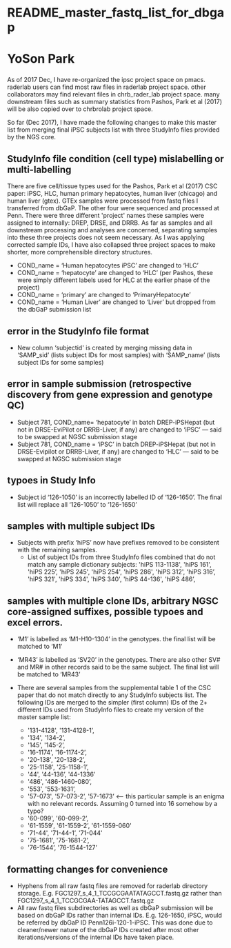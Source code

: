 
###
# README_master_fastq_list_for_dbgap
# YoSon Park
###

As of 2017 Dec, I have re-organized the ipsc project space on pmacs. raderlab users can find most raw files in raderlab project space. other collaborators may find relevant files in chrb_rader_lab project space. many downstream files such as summary statistics from Pashos, Park et al (2017) will be also copied over to chrbrolab project space. 


So far (Dec 2017), I have made the following changes to make this master list from merging final iPSC subjects list with three StudyInfo files provided by the NGS core.



## StudyInfo file condition (cell type) mislabelling or multi-labelling

There are five cell/tissue types used for the Pashos, Park et al (2017) CSC paper: iPSC, HLC, human primary hepatocytes, human liver (chicago) and human liver (gtex). GTEx samples were processed from fastq files I transferred from dbGaP. The other four were sequenced and processed at Penn. There were three different 'project' names these samples were assigned to internally: DREP, DRSE, and DRRB. As far as samples and all downstream processing and analyses are concerned, separating samples into these three projects does not seem necessary. As I was applying corrected sample IDs, I have also collapsed three project spaces to make shorter, more comprehensible directory structures.

* COND_name = ‘Human hepatocytes iPSC’ are changed to ‘HLC’ 
* COND_name = ‘hepatocyte’ are changed to ‘HLC’ (per Pashos, these were simply different labels used for HLC at the earlier phase of the project)
* COND_name = ‘primary’ are changed to ‘PrimaryHepatocyte’
* COND_name = ‘Human Liver’ are changed to ‘Liver’ but dropped from the dbGaP submission list 



## error in the StudyInfo file format

* New column ‘subjectid' is created by merging missing data in ‘SAMP_sid’ (lists subject IDs for most samples) with ‘SAMP_name’ (lists subject IDs for some samples) 



## error in sample submission (retrospective discovery from gene expression and genotype QC)

* Subject 781, COND_name= ‘hepatocyte’ in batch DREP-iPSHepat (but not in DRSE-EviPilot or DRRB-Liver, if any) are changed to ‘iPSC’ — said to be swapped at NGSC submission stage
* Subject 781, COND_name = ‘iPSC’ in batch DREP-iPSHepat (but not in DRSE-Evipilot or DRRB-Liver, if any) are changed to ‘HLC’ — said to be swapped at NGSC submission stage



## typoes in Study Info

* Subject id ‘126-1050’ is an incorrectly labelled ID of ‘126-1650’. The final list will replace all ‘126-1050’ to ‘126-1650’



## samples with multiple subject IDs

* Subjects with prefix ‘hiPS’ now have prefixes removed to be consistent with the remaining samples.
  * List of subject IDs from three StudyInfo files combined that do not match any sample dictionary subjects: 'hiPS 113-1138', 'hiPS 161', 'hiPS 225’, 'hiPS 245', 'hiPS 254', 'hiPS 286', 'hiPS 312', 'hiPS 316’, 'hiPS 321', 'hiPS 334', 'hiPS 340', 'hiPS 44-136', 'hiPS 486’,




## samples with multiple clone IDs, arbitrary NGSC core-assigned suffixes, possible typoes and excel errors.

* ‘M1’ is labelled as ‘M1-H10-1304’ in the genotypes. the final list will be matched to ‘M1’
* ‘MR43’ is labelled as ‘SV20’ in the genotypes. There are also other SV# and MR# in other records said to be the same subject. The final list will be matched to ‘MR43’

* There are several samples from the supplemental table 1 of the CSC paper that do not match directly to any StudyInfo subjects list. The following IDs are merged to the simpler (first column) IDs of the 2+ different IDs used from StudyInfo files to create my version of the master sample list:
  * '131-4128', '131-4128-1’, 
  * '134', '134-2’, 
  * '145', '145-2’, 
  * '16-1174', '16-1174-2’, 
  * '20-138', '20-138-2’, 
  * '25-1158', '25-1158-1’, 
  * '44', '44-136’, '44-1336'
  * '486', '486-1460-080’, 
  * '553', '553-1631’, 
  * '57-073', '57-073-2’, '57-1673’ <— this particular sample is an enigma with no relevant records. Assuming 0 turned into 16 somehow by a typo?
  * '60-099', '60-099-2’, 
  * '61-1559', '61-1559-2’, '61-1559-060'
  * '71-44', '71-44-1’, '71-044'
  * '75-1681', '75-1681-2’, 
  * '76-1544’, '76-1544-127’   



## formatting changes for convenience

* Hyphens from all raw fastq files are removed for raderlab directory storage. E.g. FGC1297_s_4_1_TCCGCGAATATAGCCT.fastq.gz rather than FGC1297_s_4_1_TCCGCGAA-TATAGCCT.fastq.gz
* All raw fastq files subdirectories as well as dbGaP submission will be based on dbGaP IDs rather than internal IDs. E.g. 126-1650, iPSC, would be referred by dbGaP ID Penn126i-120-1-iPSC. This was done due to cleaner/newer nature of the dbGaP IDs created after most other iterations/versions of the internal IDs have taken place.






